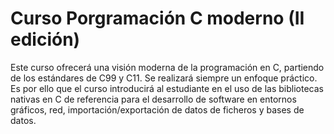 # Curso Porgramación C moderno (II edición)

Este curso ofrecerá una visión moderna de la programación en C, partiendo de los estándares de C99 y C11. Se realizará siempre un enfoque práctico. Es por ello que el curso introducirá al estudiante en el uso de las bibliotecas nativas en C de referencia para el desarrollo de software en entornos gráficos, red, importación/exportación de datos de ficheros y bases de datos. 

